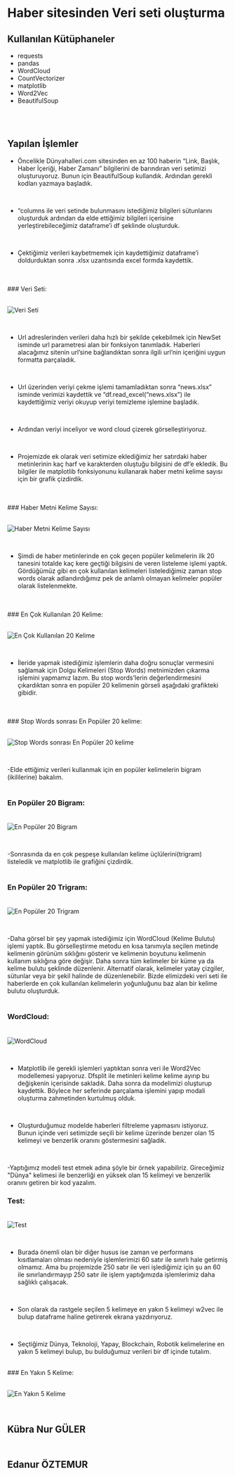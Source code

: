 # Haber sitesinden Veri seti oluşturma

## Kullanılan Kütüphaneler
- requests<br/>
- pandas<br/>
- WordCloud<br/>
- CountVectorizer<br/>
- matplotlib<br/>
- Word2Vec<br/>
- BeautifulSoup<br/>
<br/>
<br/>

## Yapılan İşlemler
- Öncelikle Dünyahalleri.com sitesinden en az 100 haberin “Link, Başlık, Haber İçeriği, Haber Zamanı” bilgilerini de barındıran veri setimizi oluşturuyoruz. Bunun için BeautifulSoup kullandık. Ardından gerekli kodları yazmaya başladık. 

<br/>

- “columns ile veri setinde bulunmasını istediğimiz bilgileri sütunlarını oluşturduk ardından da elde ettiğimiz bilgileri içerisine yerleştirebileceğimiz dataframe’i df şeklinde oluşturduk. 

<br/>


- Çektiğimiz verileri kaybetmemek için kaydettiğimiz dataframe’i doldurduktan sonra .xlsx uzantısında excel formda kaydettik.

<br/>
<br/>
### Veri Seti:<br/><br/>

![Veri Seti](https://user-images.githubusercontent.com/81531142/210440754-e6b75a63-f1ee-4182-9eaa-355e1243334e.png)

<br/>


- Url adreslerinden verileri daha hızlı bir şekilde çekebilmek için NewSet isminde url parametresi alan bir fonksiyon tanımladık. Haberleri alacağımız sitenin url’sine bağlandıktan sonra ilgili url’nin içeriğini uygun formatta parçaladık.

<br/>


- Url üzerinden veriyi çekme işlemi tamamladıktan sonra “news.xlsx” isminde verimizi kaydettik ve “df.read_excel(“news.xlsx”) ile kaydettiğimiz veriyi okuyup veriyi temizleme işlemine başladık.

<br/>


- Ardından veriyi inceliyor ve word cloud çizerek görselleştiriyoruz. 

<br/>


- Projemizde ek olarak veri setimize eklediğimiz her satırdaki haber metinlerinin kaç harf ve karakterden oluştuğu bilgisini de df’e ekledik. Bu bilgiler ile matplotlib fonksiyonunu kullanarak haber metni kelime sayısı için bir grafik çizdirdik. 

<br/>
<br/>
### Haber Metni Kelime Sayısı:<br/><br/>

![Haber Metni Kelime Sayısı](https://user-images.githubusercontent.com/81531142/210434748-bae30a88-dac2-4063-9bbc-1d95a693710b.png)

<br/>


- Şimdi de haber metinlerinde en çok geçen popüler kelimelerin ilk 20 tanesini totalde kaç kere geçtiği bilgisini de veren listeleme işlemi yaptık. Gördüğümüz gibi en çok kullanılan kelimeleri listelediğimiz zaman stop words olarak adlandırdığımız pek de anlamlı olmayan kelimeler popüler olarak listelenmekte. <br/>

<br/>
<br/>
### En Çok Kullanılan 20 Kelime:<br/><br/>

![En Çok Kullanılan 20 Kelime](https://user-images.githubusercontent.com/81531142/210434722-9b042be4-c8e7-4858-ae67-e47579825924.png)

<br/>

- İleride yapmak istediğimiz işlemlerin daha doğru sonuçlar vermesini sağlamak için Dolgu Kelimeleri (Stop Words) metnimizden çıkarma işlemini yapmamız lazım. Bu stop words'lerin değerlendirmesini çıkardıktan sonra en popüler 20 kelimenin görseli aşağıdaki grafikteki gibidir.

<br/>
<br/>
### Stop Words sonrası En Popüler 20 kelime:<br/><br/>

![Stop Words sonrası En Popüler 20 kelime](https://user-images.githubusercontent.com/81531142/210434734-204733aa-97e4-470b-abd9-3f41cff06d60.png)

<br/>

-Elde ettiğimiz verileri kullanmak için en popüler kelimelerin bigram (ikililerine) bakalım.
<br/>
<br/>
### En Popüler 20 Bigram:<br/><br/>

![En Popüler 20 Bigram](https://user-images.githubusercontent.com/81531142/210437194-859d1734-10d0-43cf-ae87-82f65f6727c9.png)

<br/>

-Sonrasında da en çok peşpeşe kullanılan kelime üçlülerini(trigram) listeledik ve matplotlib ile grafiğini çizdirdik.
<br/>
<br/>
### En Popüler 20 Trigram:<br/><br/>

![En Popüler 20 Trigram](https://user-images.githubusercontent.com/81531142/210437178-701a190d-1eba-4b34-bd1b-b18d699fd3ad.png)

<br/>

-Daha görsel bir şey yapmak istediğimiz için WordCloud (Kelime Bulutu) işlemi yaptık. Bu görselleştirme metodu en kısa tanımıyla seçilen metinde kelimenin görünüm sıklığını gösterir ve kelimenin boyutunu kelimenin kullanım sıklığına göre değişir. Daha sonra tüm kelimeler bir küme ya da kelime bulutu şeklinde düzenlenir. Alternatif olarak, kelimeler yatay çizgiler, sütunlar veya bir şekil halinde de düzenlenebilir. Bizde elimizdeki veri seti ile haberlerde en çok kullanılan kelimelerin yoğunluğunu baz alan bir kelime bulutu oluşturduk.
<br/>
<br/>
### WordCloud:<br/><br/>

![WordCloud](https://user-images.githubusercontent.com/81531142/210437168-6f41e388-5c12-4b0d-9cf5-f5598f03831b.png)

<br/>

- Matplotlib ile gerekli işlemleri yaptıktan sonra veri ile Word2Vec modellemesi yapıyoruz. Dfsplit ile metinleri kelime kelime ayırıp bu değişkenin içerisinde sakladık. Daha sonra da modelimizi oluşturup kaydettik. Böylece her seferinde parçalama işlemini yapıp modali oluşturma zahmetinden kurtulmuş olduk. 

<br/>

- Oluşturduğumuz modelde haberleri filtreleme yapmasını istiyoruz. Bunun içinde veri setimizde seçili bir kelime üzerinde benzer olan 15 kelimeyi ve benzerlik oranını göstermesini sağladık. 

<br/>

-Yaptığımız modeli test etmek adına şöyle bir örnek yapabiliriz. Gireceğimiz "Dünya" kelimesi ile benzerliği en yüksek olan 15 kelimeyi ve benzerlik oranını getiren bir kod yazalım.
### Test:<br/><br/>

![Test](https://user-images.githubusercontent.com/81531142/210439252-45e2eb9c-8e0f-41f2-b010-2ccabdd74ca6.png)

<br/>

- Burada önemli olan bir diğer husus ise zaman ve performans kısıtlamaları olması nedeniyle işlemlerimizi 60 satır ile sınırlı hale getirmiş olmamız. Ama bu projemizde 250 satır ile veri işlediğimiz için şu an 60 ile sınırlandırmayıp 250 satır ile işlem yaptığımızda işlemlerimiz daha sağlıklı çalışacak. 

<br/>


- Son olarak da rastgele seçilen 5 kelimeye en yakın 5 kelimeyi w2vec ile bulup dataframe haline getirerek ekrana yazdırıyoruz. 

<br/>

- Seçtiğimiz Dünya, Teknoloji, Yapay, Blockchain, Robotik kelimelerine en yakın 5 kelimeyi bulup, bu bulduğumuz verileri bir df içinde tutalım.
<br/>
### En Yakın 5 Kelime:<br/><br/>

![En Yakın 5 Kelime](https://user-images.githubusercontent.com/81531142/210439549-57eb80c7-f90a-413c-9bfa-448c0c3390b4.png)

<br/>


## Kübra Nur GÜLER<br/><br/>
## Edanur ÖZTEMUR<br/><br/>



